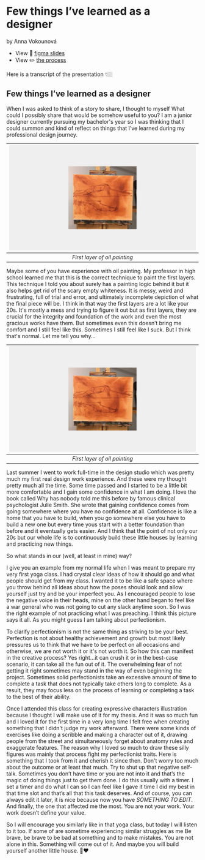 # Few things I’ve learned as a designer

by Anna Vokounová

- View 💬 [figma slides](https://www.figma.com/proto/0N8ElwgWVoWV3GnkLCClg8/Talk?page-id=0%3A1&node-id=0-14&starting-point-node-id=0%3A14)
- View ✏️ [the process](process.md) <!-- Preparation, show and tell your process; think, case study. -->

Here is a transcript of the presentation 👇🏼

## Few things I’ve learned as a designer
When I was asked to think of a story to share, I thought to myself What could I possibly share that would be somehow useful to you? I am a junior designer currently pursuing my bachelor's year so I was thinking that I could summon and kind of reflect on things that I’ve learned during my professional design journey.

| ![fisrt sketchlike layer of oil painting, whole canvas covered in brown foundation color](oil-painting.png) |
|:--:|
|*First layer of oil painting*|

Maybe some of you have experience with oil painting. My professor in high school learned me that this is the correct technique to paint the first layers.  This technique I told you about surely has a painting logic behind it but it also helps get rid of the scary empty whiteness. It is messy, weird and frustrating, full of trial and error, and ultimately incomplete depiction of what the final piece will be. I think in that way the first layers are a lot like your 20s. It's mostly a mess and trying to figure it out but as first layers, they are crucial for the integrity and foundation of the work and even the most gracious works have them. But sometimes even this doesn’t bring me comfort and I still feel like this. Sometimes I still feel like I suck. But I think that's normal. Let me tell you why...

| ![fisrt sketchlike layer of oil painting, whole canvas covered in brown foundation color](oil-painting.png) |
|:--:|
|*First layer of oil painting*|

 
Last summer I went to work full-time in the design studio which was pretty much my first real design work experience. And these were my thought pretty much all the time.
Some time passed and I started to be a little bit more comfortable and I gain some confidence in what I am doing. I love the book called Why has nobody told me this before by famous clinical psychologist Julie Smith. She wrote that gaining confidence comes from going somewhere where you have no confidence at all. Confidence is like a home that you have to build, when you go somewhere else you have to build a new one but every time yous start with a better foundation than before and it eventually gets easier. And I think that the point of not only our 20s but our whole life is to continuously build these little houses by learning and practicing new things.

So what stands in our (well, at least in mine) way? 

I give you an example from my normal life when I was meant to prepare my very first yoga class. I had crystal clear ideas of how it should go and what people should get from my class. I wanted it to be like a safe space where you throw behind all ideas about how the poses should look and allow yourself just try and be your imperfect you. As I encouraged people to lose the negative voice in their heads, mine on the other hand began to feel like a war general who was not going to cut any slack anytime soon. So I was the right example of not practicing what I was preaching. I think this picture says it all. As you might guess I am talking about perfectionism. 

To clarify perfectionism is not the same thing as striving to be your best. Perfection is not about healthy achievement and growth but most likely pressures us to think that we have to be perfect on all occasions and otherwise, we are not worth it or it's not worth it. So how this can manifest in the creative process? Yes right…it can crush it or in the best-case scenario, it can take all the fun out of it. The overwhelming fear of not getting it right sometimes may stand in the way of even beginning the project. Sometimes solid perfectionists take an excessive amount of time to complete a task that does not typically take others long to complete.  As a result, they may focus less on the process of learning or completing a task to the best of their ability.

Once I attended this class for creating expressive characters illustration because I thought I will make use of it for my thesis. And it was so much fun and I loved it for the first time in a very long time I felt free when creating something that I didn't judge my work afterward. There were some kinds of exercises like doing a scribble and making a character out of it, drawing people from the street and simultaneously forget about anatomy rules and exaggerate features. The reason why I loved so much to draw these silly figures was mainly that process fight my perfectionist traits. Here is something that I took from it and cherish it since then. Don't worry too much about the outcome or at least that much. Try to shut up that negative self-talk. Sometimes you don’t have time or you are not into it and that’s the magic of doing things just to get them done. I do this usually with a timer. I set a timer and do what I can so I can feel like I gave it time I did my best in that time slot and that’s all that this task deserves. And of course, you can always edit it later, it is nice because now you have *SOMETHING TO EDIT*. And finally, the one that affected me the most. You are not your work. Your work doesn’t define your value.  

So I will encourage you similarly like in that yoga class, but today I will listen to it too. If some of are sometime experiencing similar struggles as me Be brave, be brave to be bad at something and to make mistakes. You are not alone in this. Something will come out of it. And maybe you will build yourself another little house. 🥹❤️
